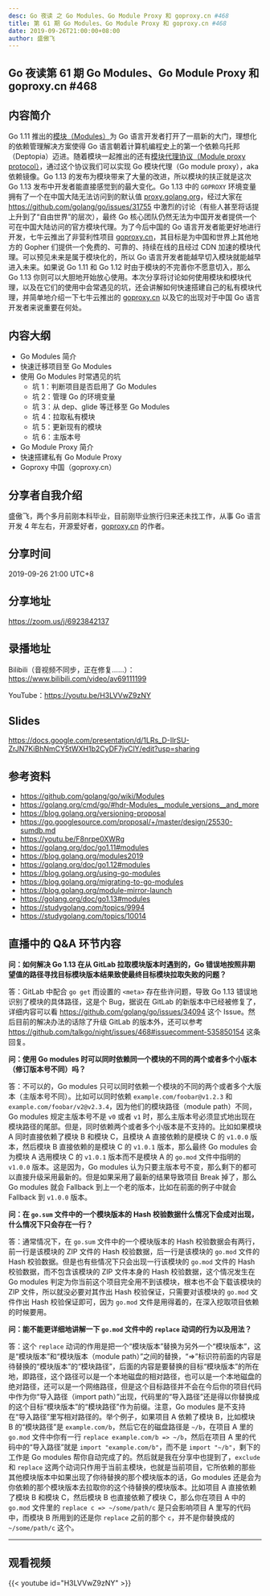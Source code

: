 ```yaml
---
desc: Go 夜读 之 Go Modules、Go Module Proxy 和 goproxy.cn #468
title: 第 61 期 Go Modules、Go Module Proxy 和 goproxy.cn #468
date: 2019-09-26T21:00:00+08:00
author: 盛傲飞
---
```


## Go 夜读第 61 期 Go Modules、Go Module Proxy 和 goproxy.cn #468

## 内容简介

Go 1.11 推出的[模块（Modules）](https://github.com/golang/go/wiki/Modules)为 Go 语言开发者打开了一扇新的大门，理想化的依赖管理解决方案使得 Go 语言朝着计算机编程史上的第一个依赖乌托邦（Deptopia）迈进。随着模块一起推出的还有[模块代理协议（Module proxy protocol）](https://golang.org/cmd/go/#hdr-Module_proxy_protocol)，通过这个协议我们可以实现 Go 模块代理（Go module proxy），aka 依赖镜像。Go 1.13 的发布为模块带来了大量的改进，所以模块的扶正就是这次 Go 1.13 发布中开发者能直接感觉到的最大变化。Go 1.13 中的 `GOPROXY` 环境变量拥有了一个在中国大陆无法访问到的默认值 [proxy.golang.org](https://proxy.golang.org)，经过大家在 https://github.com/golang/go/issues/31755 中激烈的讨论（有些人甚至将话提上升到了“自由世界”的层次），最终 Go 核心团队仍然无法为中国开发者提供一个可在中国大陆访问的官方模块代理。为了今后中国的 Go 语言开发者能更好地进行开发，七牛云推出了非营利性项目 [goproxy.cn](https://goproxy.cn)，其目标是为中国和世界上其他地方的 Gopher 们提供一个免费的、可靠的、持续在线的且经过 CDN 加速的模块代理。可以预见未来是属于模块化的，所以 Go 语言开发者能越早切入模块就能越早进入未来。如果说 Go 1.11 和 Go 1.12 时由于模块的不完善你不愿意切入，那么 Go 1.13 你则可以大胆地开始放心使用。本次分享将讨论如何使用模块和模块代理，以及在它们的使用中会常遇见的坑，还会讲解如何快速搭建自己的私有模块代理，并简单地介绍一下七牛云推出的 [goproxy.cn](https://goproxy.cn) 以及它的出现对于中国 Go 语言开发者来说重要在何处。

## 内容大纲

* Go Modules 简介
* 快速迁移项目至 Go Modules
* 使用 Go Modules 时常遇见的坑
	* 坑 1：判断项目是否启用了 Go Modules
	* 坑 2：管理 Go 的环境变量
	* 坑 3：从 dep、glide 等迁移至 Go Modules
	* 坑 4：拉取私有模块
	* 坑 5：更新现有的模块
	* 坑 6：主版本号
* Go Module Proxy 简介
* 快速搭建私有 Go Module Proxy
* Goproxy 中国（goproxy.cn）

## 分享者自我介绍

盛傲飞，两个多月前刚本科毕业，目前刚毕业旅行归来还未找工作，从事 Go 语言开发 4 年左右，开源爱好者，[goproxy.cn](https://goproxy.cn) 的作者。

## 分享时间

2019-09-26 21:00 UTC+8

## 分享地址

https://zoom.us/j/6923842137

## 录播地址

Bilibili（音视频不同步，正在修复……）：https://www.bilibili.com/video/av69111199

YouTube：https://youtu.be/H3LVVwZ9zNY

## Slides

https://docs.google.com/presentation/d/1LRs_D-IlrSU-ZrJN7KiBhNmCY5tWXH1b2CyDF7jvClY/edit?usp=sharing

## 参考资料

* https://github.com/golang/go/wiki/Modules
* https://golang.org/cmd/go/#hdr-Modules__module_versions__and_more
* https://blog.golang.org/versioning-proposal
* https://go.googlesource.com/proposal/+/master/design/25530-sumdb.md
* https://youtu.be/F8nrpe0XWRg
* https://golang.org/doc/go1.11#modules
* https://blog.golang.org/modules2019
* https://golang.org/doc/go1.12#modules
* https://blog.golang.org/using-go-modules
* https://blog.golang.org/migrating-to-go-modules
* https://blog.golang.org/module-mirror-launch
* https://golang.org/doc/go1.13#modules
* https://studygolang.com/topics/9994
* https://studygolang.com/topics/10014

## 直播中的 Q&A 环节内容

**问：如何解决 Go 1.13 在从 GitLab 拉取模块版本时遇到的，Go 错误地按照非期望值的路径寻找目标模块版本结果致使最终目标模块拉取失败的问题？**

答：GitLab 中配合 `go get` 而设置的 `<meta>` 存在些许问题，导致 Go 1.13 错误地识别了模块的具体路径，这是个 Bug，据说在 GitLab 的新版本中已经被修复了，详细内容可以看 https://github.com/golang/go/issues/34094 这个 Issue。然后目前的解决办法的话除了升级 GitLab 的版本外，还可以参考 https://github.com/talkgo/night/issues/468#issuecomment-535850154 这条回复。

**问：使用 Go modules 时可以同时依赖同一个模块的不同的两个或者多个小版本（修订版本号不同）吗？**

答：不可以的，Go modules 只可以同时依赖一个模块的不同的两个或者多个大版本（主版本号不同）。比如可以同时依赖 `example.com/foobar@v1.2.3` 和 `example.com/foobar/v2@v2.3.4`，因为他们的模块路径（module path）不同，Go modules 规定主版本号不是 `v0` 或者 `v1` 时，那么主版本号必须显式地出现在模块路径的尾部。但是，同时依赖两个或者多个小版本是不支持的。比如如果模块 A 同时直接依赖了模块 B 和模块 C，且模块 A 直接依赖的是模块 C 的 `v1.0.0` 版本，然后模块 B 直接依赖的是模块 C 的 `v1.0.1` 版本，那么最终 Go modules 会为模块 A 选用模块 C 的 `v1.0.1` 版本而不是模块 A 的 `go.mod` 文件中指明的 `v1.0.0` 版本。这是因为，Go modules 认为只要主版本号不变，那么剩下的都可以直接升级采用最新的。但是如果采用了最新的结果导致项目 Break 掉了，那么 Go modules 就会 Fallback 到上一个老的版本，比如在前面的例子中就会 Fallback 到 `v1.0.0` 版本。

**问：在 `go.sum` 文件中的一个模块版本的 Hash 校验数据什么情况下会成对出现，什么情况下只会存在一行？**

答：通常情况下，在 `go.sum` 文件中的一个模块版本的 Hash 校验数据会有两行，前一行是该模块的 ZIP 文件的 Hash 校验数据，后一行是该模块的 `go.mod` 文件的 Hash 校验数据。但是也有些情况下只会出现一行该模块的 `go.mod` 文件的 Hash 校验数据，而不包含该模块的 ZIP 文件本身的 Hash 校验数据，这个情况发生在 Go modules 判定为你当前这个项目完全用不到该模块，根本也不会下载该模块的 ZIP 文件，所以就没必要对其作出 Hash 校验保证，只需要对该模块的 `go.mod` 文件作出 Hash 校验保证即可，因为 `go.mod` 文件是用得着的，在深入挖取项目依赖的时候要用。

**问：能不能更详细地讲解一下 `go.mod` 文件中的 `replace` 动词的行为以及用法？**

答：这个 `replace` 动词的作用是把一个“模块版本”替换为另外一个“模块版本”，这是“模块版本”和“模块版本（module path）”之间的替换，“=>”标识符前面的内容是待替换的“模块版本”的“模块路径”，后面的内容是要替换的目标“模块版本”的所在地，即路径，这个路径可以是一个本地磁盘的相对路径，也可以是一个本地磁盘的绝对路径，还可以是一个网络路径，但是这个目标路径并不会在今后你的项目代码中作为你“导入路径（import path）”出现，代码里的“导入路径”还是得以你替换成的这个目标“模块版本”的“模块路径”作为前缀。注意，Go modules 是不支持在“导入路径”里写相对路径的。举个例子，如果项目 A 依赖了模块 B，比如模块 B 的“模块路径”是 `example.com/b`，然后它在的磁盘路径是 `~/b`，在项目 A 里的 `go.mod` 文件中你有一行 `replace example.com/b => ~/b`，然后在项目 A 里的代码中的“导入路径”就是 `import "example.com/b"`，而不是 `import "~/b"`，剩下的工作是 Go modules 帮你自动完成了的。然后就是我在分享中也提到了，`exclude` 和 `replace` 这两个动词只作用于当前主模块，也就是当前项目，它所依赖的那些其他模块版本中如果出现了你待替换的那个模块版本的话，Go modules 还是会为你依赖的那个模块版本去拉取你的这个待替换的模块版本。比如项目 A 直接依赖了模块 B 和模块 C，然后模块 B 也直接依赖了模块 C，那么你在项目 A 中的 `go.mod` 文件里的 `replace c => ~/some/path/c` 是只会影响项目 A 里写的代码中，而模块 B 所用到的还是你 `replace` 之前的那个 `c`，并不是你替换成的 `~/some/path/c` 这个。


---

## 观看视频

{{< youtube id="H3LVVwZ9zNY" >}}
